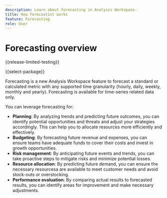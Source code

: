 ```yaml
---
description: Learn about forecasting in Analysis Workspace.
title: How forecastint works
feature: Forecasting
role: User
---
```

# Forecasting overview

{{release-limited-testing}}

{{select-package}}

Forecasting is a new Analysis Workspace feature to forecast a standard or calculated metric with any supported time granularity (hourly, daily, weekly, monthly and yearly). Forecasting is available for time-series related data only.

You can leverage forecasting for:

* **Planning**: By analyzing trends and predicting future outcomes, you can identify potential opportunities and threats and adjust your strategies accordingly. This can help you to allocate resources more efficiently and effectively.
* **Budgeting**: By forecasting future revenue and expenses, you can ensure teams have adequate funds to cover their costs and invest in growth opportunities.
* **Risk management**: By anticipating future events and trends, you can take proactive steps to mitigate risks and minimize potential losses.
* **Resource allocation**: By predicting future demand, you can ensure the necessary resourcesa are available to meet customer needs and avoid stock-outs or overstocking.
* **Performance evaluation**: By comparing actual results to forecasted results, you can identify areas for improvement and make necessary adjustments. 


